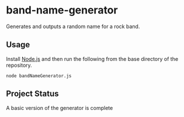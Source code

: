 # band-name-generator

Generates and outputs a random name for a rock band.

## Usage

Install [Node.js](https://nodejs.org/) and then run the following from the base directory of the repository.

`node bandNameGenerator.js`

## Project Status

A basic version of the generator is complete
